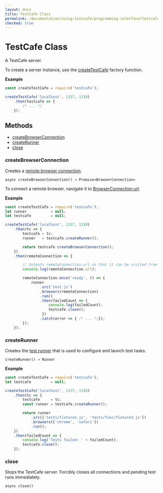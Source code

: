 ```yaml
---
layout: docs
title: TestCafe Class
permalink: /documentation/using-testcafe/programming-interface/testcafe.html
checked: true
---
```

# TestCafe Class

A TestCafe server.

To create a server instance, use the [createTestCafe](createtestcafe.md) factory function.

**Example**

```js
const createTestCafe = require('testcafe');

createTestCafe('localhost', 1337, 1338)
    .then(testcafe => {
        /* ... */
    });
```

## Methods

* [createBrowserConnection](#createbrowserconnection)
* [createRunner](#createrunner)
* [close](#close)

### createBrowserConnection

Creates a [remote browser connection](browserconnection.md).

```text
async createBrowserConnection() → Promise<BrowserConnection>
```

To connect a remote browser, navigate it to [BrowserConnection.url](browserconnection.md#url).

**Example**

```js
const createTestCafe = require('testcafe');
let runner           = null;
let testcafe         = null;

createTestCafe('localhost', 1337, 1338)
    .then(tc => {
        testcafe = tc;
        runner   = testcafe.createRunner();

        return testcafe.createBrowserConnection();
    })
    .then(remoteConnection => {

        // Outputs remoteConnection.url so that it can be visited from the remote browser.
        console.log(remoteConnection.url);

        remoteConnection.once('ready', () => {
            runner
                .src('test.js')
                .browsers(remoteConnection)
                .run()
                .then(failedCount => {
                    console.log(failedCount);
                    testcafe.close();
                 })
                .catch(error => { /* ... */});
        });
    });
```

### createRunner

Creates the [test runner](runner.md) that is used to configure and launch test tasks.

```text
createRunner() → Runner
```

**Example**

```js
const createTestCafe = require('testcafe');
let testcafe         = null;

createTestCafe('localhost', 1337, 1338)
    .then(tc => {
        testcafe     = tc;
        const runner = testcafe.createRunner();

        return runner
            .src(['tests/fixture1.js', 'tests/func/fixture3.js'])
            .browsers(['chrome', 'safari'])
            .run();
    })
    .then(failedCount => {
        console.log('Tests failed: ' + failedCount);
        testcafe.close();
    });
```

### close

Stops the TestCafe server. Forcibly closes all connections and pending test runs immediately.

```text
async close()
```